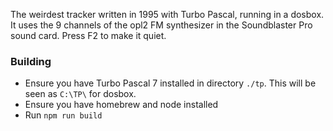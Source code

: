 The weirdest tracker written in 1995 with Turbo Pascal, running in a dosbox. It uses the 9 channels of the opl2 FM synthesizer in the Soundblaster Pro sound card. Press F2 to make it quiet.

### Building

  - Ensure you have Turbo Pascal 7 installed in directory `./tp`. This will be seen as `C:\TP\` for dosbox.
  - Ensure you have homebrew and node installed
  - Run `npm run build`